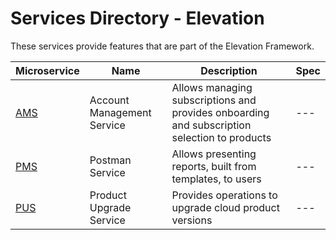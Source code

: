 # Services Directory - Elevation

These services provide features that are part of the Elevation Framework.

| Microservice | Name | Description | Spec |
| - | - | - | - |
| [AMS](./ams.md) | Account Management Service | Allows managing subscriptions and provides onboarding and subscription selection to products | --- |
| [PMS](./pms.md) | Postman Service | Allows presenting reports, built from templates, to users | --- |
| [PUS](./pus.md) | Product Upgrade Service | Provides operations to upgrade cloud product versions | --- |
